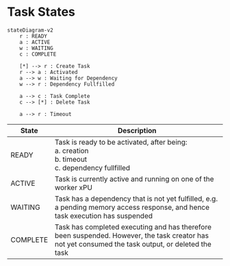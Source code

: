 # Task States

```mermaid
stateDiagram-v2
    r : READY
    a : ACTIVE
    w : WAITING
    c : COMPLETE

    [*] --> r : Create Task
    r --> a : Activated
    a --> w : Waiting for Dependency
    w --> r : Dependency Fullfilled

    a --> c : Task Complete
    c --> [*] : Delete Task

    a --> r : Timeout
```

State | Description
---|---
READY | Task is ready to be activated, after being:<br>a. creation<br>b. timeout<br>c. dependency fullfilled
ACTIVE | Task is currently active and running on one of the worker xPU
WAITING | Task has a dependency that is not yet fulfilled, e.g. a pending memory access response, and hence task execution has suspended
COMPLETE | Task has completed executing and has therefore been suspended. However, the task creator has not yet consumed the task output, or deleted the task
